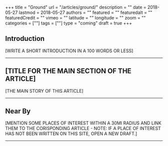 +++
title           = "Ground"
url             = "/articles/ground/"
description     = ""
date            = 2018-05-27
lastmod         = 2018-05-27
authors         = ""
featured        = ""
featuredalt     = ""
featuredCredit  = ""
vimeo           = ""
latitude        = ""
longitude       = ""
zoom            = ""
categories      = [""]
tags            = [""]
type            = "coming"
draft           = true
+++

## Introduction

[WRITE A SHORT INTRODUCTION IN A 100 WORDS OR LESS]

---

## [TITLE FOR THE MAIN SECTION OF THE ARTICLE]

[THE MAIN STORY OF THIS ARTICLE]

---

## Near By

[MENTION SOME PLACES OF INTEREST WITHIN A 30MI RADIUS AND LINK THEM TO THE CORISPONDING ARTICLE - NOTE: IF A PLACE OF INTEREST HAS NOT BEEN WRITTEN ON THIS SITE, OPEN A NEW DRAFT.]

---
